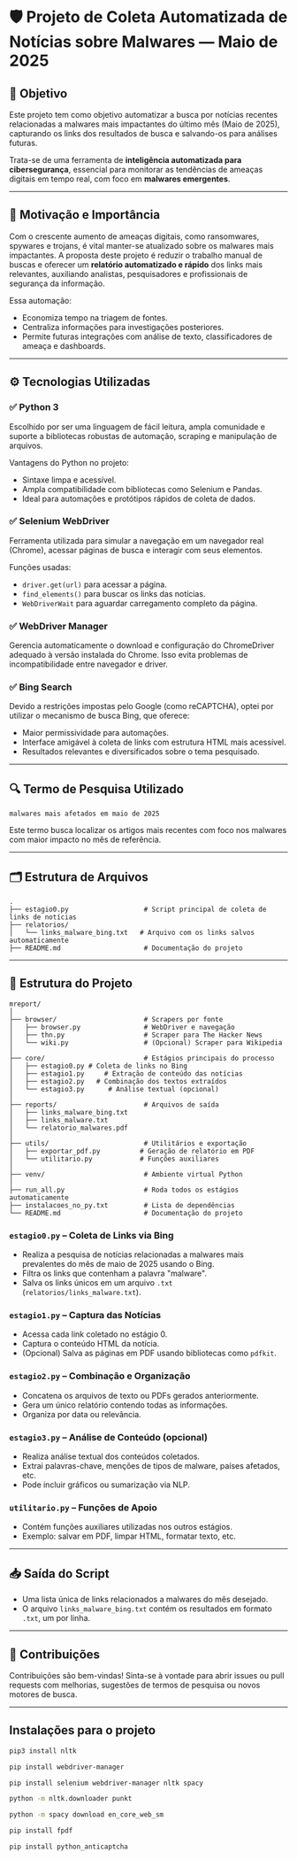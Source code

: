 
# 🛡️ Projeto de Coleta Automatizada de Notícias sobre Malwares — Maio de 2025

## 📌 Objetivo

Este projeto tem como objetivo automatizar a busca por notícias recentes relacionadas a malwares mais impactantes do último mês (Maio de 2025), capturando os links dos resultados de busca e salvando-os para análises futuras.

Trata-se de uma ferramenta de **inteligência automatizada para cibersegurança**, essencial para monitorar as tendências de ameaças digitais em tempo real, com foco em **malwares emergentes**.

---

## 🧠 Motivação e Importância

Com o crescente aumento de ameaças digitais, como ransomwares, spywares e trojans, é vital manter-se atualizado sobre os malwares mais impactantes. A proposta deste projeto é reduzir o trabalho manual de buscas e oferecer um **relatório automatizado e rápido** dos links mais relevantes, auxiliando analistas, pesquisadores e profissionais de segurança da informação.

Essa automação:

- Economiza tempo na triagem de fontes.
- Centraliza informações para investigações posteriores.
- Permite futuras integrações com análise de texto, classificadores de ameaça e dashboards.

---

## ⚙️ Tecnologias Utilizadas

### ✅ Python 3

Escolhido por ser uma linguagem de fácil leitura, ampla comunidade e suporte a bibliotecas robustas de automação, scraping e manipulação de arquivos.

Vantagens do Python no projeto:
- Sintaxe limpa e acessível.
- Ampla compatibilidade com bibliotecas como Selenium e Pandas.
- Ideal para automações e protótipos rápidos de coleta de dados.

### ✅ Selenium WebDriver

Ferramenta utilizada para simular a navegação em um navegador real (Chrome), acessar páginas de busca e interagir com seus elementos.

Funções usadas:
- `driver.get(url)` para acessar a página.
- `find_elements()` para buscar os links das notícias.
- `WebDriverWait` para aguardar carregamento completo da página.

### ✅ WebDriver Manager

Gerencia automaticamente o download e configuração do ChromeDriver adequado à versão instalada do Chrome. Isso evita problemas de incompatibilidade entre navegador e driver.

### ✅ Bing Search

Devido a restrições impostas pelo Google (como reCAPTCHA), optei por utilizar o mecanismo de busca Bing, que oferece:
- Maior permissividade para automações.
- Interface amigável à coleta de links com estrutura HTML mais acessível.
- Resultados relevantes e diversificados sobre o tema pesquisado.

---

## 🔍 Termo de Pesquisa Utilizado

```
malwares mais afetados em maio de 2025
```

Este termo busca localizar os artigos mais recentes com foco nos malwares com maior impacto no mês de referência.

---

## 🗂️ Estrutura de Arquivos

```
.
├── estagio0.py                   # Script principal de coleta de links de notícias
├── relatorios/
│   └── links_malware_bing.txt   # Arquivo com os links salvos automaticamente
├── README.md                     # Documentação do projeto
```

---

## 📁 Estrutura do Projeto

```
mreport/
│
├── browser/                      # Scrapers por fonte
│   ├── browser.py                # WebDriver e navegação
│   ├── thn.py                    # Scraper para The Hacker News
│   └── wiki.py                   # (Opcional) Scraper para Wikipedia
│
├── core/                         # Estágios principais do processo
│   ├── estagio0.py # Coleta de links no Bing
│   ├── estagio1.py     # Extração de conteúdo das notícias
│   ├── estagio2.py   # Combinação dos textos extraídos
│   └── estagio3.py      # Análise textual (opcional)
│
├── reports/                      # Arquivos de saída
│   ├── links_malware_bing.txt
│   ├── links_malware.txt
│   └── relatorio_malwares.pdf
│
├── utils/                        # Utilitários e exportação
│   ├── exportar_pdf.py          # Geração de relatório em PDF
│   └── utilitario.py            # Funções auxiliares
│
├── venv/                         # Ambiente virtual Python
│
├── run_all.py                    # Roda todos os estágios automaticamente
├── instalacoes_no_py.txt         # Lista de dependências
└── README.md                     # Documentação do projeto
```

### `estagio0.py` – Coleta de Links via Bing
- Realiza a pesquisa de notícias relacionadas a malwares mais prevalentes do mês de maio de 2025 usando o Bing.
- Filtra os links que contenham a palavra "malware".
- Salva os links únicos em um arquivo `.txt` (`relatorios/links_malware.txt`).

### `estagio1.py` – Captura das Notícias
- Acessa cada link coletado no estágio 0.
- Captura o conteúdo HTML da notícia.
- (Opcional) Salva as páginas em PDF usando bibliotecas como `pdfkit`.

### `estagio2.py` – Combinação e Organização
- Concatena os arquivos de texto ou PDFs gerados anteriormente.
- Gera um único relatório contendo todas as informações.
- Organiza por data ou relevância.

### `estagio3.py` – Análise de Conteúdo (opcional)
- Realiza análise textual dos conteúdos coletados.
- Extrai palavras-chave, menções de tipos de malware, países afetados, etc.
- Pode incluir gráficos ou sumarização via NLP.

### `utilitario.py` – Funções de Apoio
- Contém funções auxiliares utilizadas nos outros estágios.
- Exemplo: salvar em PDF, limpar HTML, formatar texto, etc.

---

## 📥 Saída do Script

- Uma lista única de links relacionados a malwares do mês desejado.
- O arquivo `links_malware_bing.txt` contém os resultados em formato `.txt`, um por linha.

---


## 🤝 Contribuições

Contribuições são bem-vindas! Sinta-se à vontade para abrir issues ou pull requests com melhorias, sugestões de termos de pesquisa ou novos motores de busca.

---

## Instalações para o projeto

```bash
pip3 install nltk
```

```bash
pip install webdriver-manager
```

```bash
pip install selenium webdriver-manager nltk spacy
```

```bash
python -m nltk.downloader punkt
```

```bash
python -m spacy download en_core_web_sm
```

```bash
pip install fpdf
```

```bash
pip install python_anticaptcha
```
